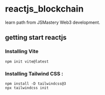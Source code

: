 # reactjs_blockchain
learn path from JSMastery Web3 development.

## getting start reactjs

### Installing Vite
```
npm init vite@latest 
```
### Installing Tailwind CSS :
```
npm install -D tailwindcss@3
npx tailwindcss init
```
